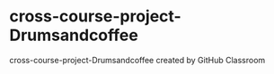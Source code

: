 # cross-course-project-Drumsandcoffee
cross-course-project-Drumsandcoffee created by GitHub Classroom
